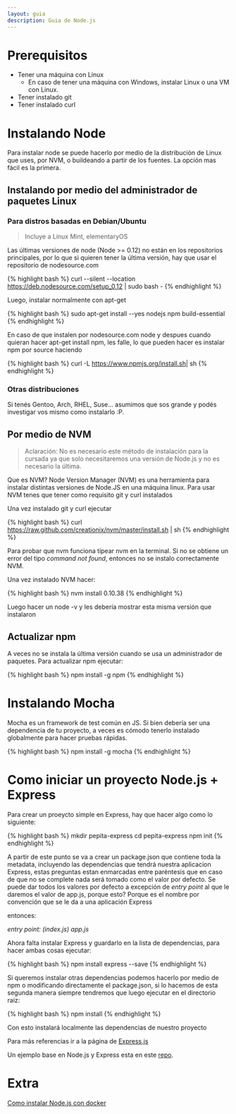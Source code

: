 ```yaml
---
layout: guia
description: Guia de Node.js
---
```


# Prerequisitos 

* Tener una máquina con Linux
    - En caso de tener una máquina con Windows, instalar Linux o una VM con Linux.
* Tener instalado git
* Tener instalado curl 


# Instalando Node

Para instalar node se puede hacerlo por medio de la distribución de Linux que uses, por NVM,
o buildeando a partir de los fuentes. La opción mas fácil es la primera. 

## Instalando por medio del administrador de paquetes Linux 

### Para distros basadas en Debian/Ubuntu

> Incluye a Linux Mint, elementaryOS

Las últimas versiones de node (Node >= 0.12) no están en los repositorios principales, por lo
que si quieren tener la última versión, hay que usar el repositorio de nodesource.com

{% highlight bash %}
curl --silent --location https://deb.nodesource.com/setup_0.12 | sudo bash -
{% endhighlight %}

Luego, instalar normalmente con apt-get

{% highlight bash %}
sudo apt-get install --yes nodejs npm build-essential
{% endhighlight %}

En caso de que instalen por nodesource.com node y despues cuando quieran hacer apt-get install npm, les falle, lo que pueden hacer es instalar npm por source haciendo

{% highlight bash %}
curl -L https://www.npmjs.org/install.sh| sh
{% endhighlight %}

### Otras distribuciones

Si tenés Gentoo, Arch, RHEL, Suse... asumimos que sos grande y podés investigar vos mismo como instalarlo :P. 

## Por medio de NVM

<blockquote>
Aclaración: No es necesario este método de instalación para la cursada ya que solo necesitaremos
una versión de Node.js y no es necesario la última.
</blockquote>
 

Que es NVM? Node Version Manager (NVM) es una herramienta para instalar distintas versiones de
Node.JS en una máquina linux. Para usar NVM tenes que tener como requisito git y curl instalados
 
Una vez instalado git y curl ejecutar

{% highlight bash %}
curl https://raw.github.com/creationix/nvm/master/install.sh | sh
{% endhighlight %}

Para probar que nvm funciona tipear nvm en la terminal. Si no se obtiene un 
error del tipo *command not found*, entonces no se instalo correctamente NVM.

Una vez instalado NVM hacer:

{% highlight bash %}
nvm install 0.10.38
{% endhighlight %}

Luego hacer un node -v y les debería mostrar esta misma versión que instalaron

## Actualizar npm

A veces no se instala la última versión cuando se usa un administrador de paquetes. Para actualizar
npm ejecutar: 

{% highlight bash %}
npm install -g npm
{% endhighlight %}

# Instalando Mocha

Mocha es un framework de test común en JS. Si bien debería ser una dependencia de tu proyecto, a veces es cómodo tenerlo instalado globalmente para hacer pruebas rápidas. 

{% highlight bash %}
npm install -g mocha
{% endhighlight %}

# Como iniciar un proyecto Node.js + Express

Para crear un proeycto simple en Express, hay que hacer algo como lo siguiente:

{% highlight bash %}
mkdir pepita-express
cd pepita-express
npm init
{% endhighlight %}

A partir de este punto se va a crear un package.json que contiene toda la metadata, incluyendo
las dependencias que tendrá nuestra aplicacion Express, estas preguntas estan enmarcadas entre
paréntesis que en caso de que no se complete nada será tomado como el valor por defecto.
Se puede dar todos los valores por defecto a excepción de *entry point* al que le daremos el valor
de app.js, porque esto? Porque es el nombre por convención que se le da a una aplicación Express

entonces:

*entry point: (index.js) app.js*

Ahora falta instalar Express y guardarlo en la lista de dependencias, para hacer ambas cosas
ejecutar:

{% highlight bash %}
npm install express --save
{% endhighlight %}

Si queremos instalar otras dependencias podemos hacerlo por medio de npm o modificando directamente
el package.json, si lo hacemos de esta segunda manera siempre tendremos que luego ejecutar en el 
directorio raiz:

{% highlight bash %}
npm install
{% endhighlight %}

Con esto instalará localmente las dependencias de nuestro proyecto

Para más referencias ir a la página de [Express.js](http://expressjs.com/starter/installing.html)

Un ejemplo base en Node.js y Express esta en este [repo](https://github.com/arquitecturas-concurrentes/iasc-expressstub-nodejs).

# Extra

[Como instalar Node.js con docker](https://programmaticponderings.wordpress.com/2014/11/17/install-the-latest-versions-of-node-js-and-npm-into-a-docker-ubuntu-container-with-or-without-the-need-for-root-access-easily-update-both-applications-to-the-latest-versions/) 

